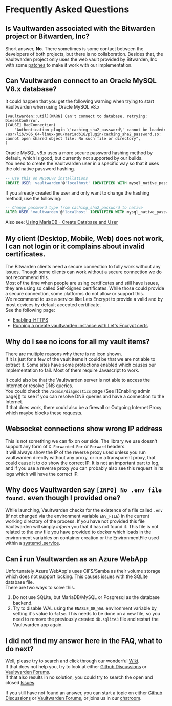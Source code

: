 # Frequently Asked Questions

## Is Vaultwarden associated with the Bitwarden project or Bitwarden, Inc?
Short answer, **No**.
There sometimes is some contact between the developers of both projects, but there is no collaboration.
Besides that, the Vaultwarden project only uses the web vault provided by Bitwarden, Inc with some [patches](https://github.com/dani-garcia/bw_web_builds/tree/master/patches) to make it work with our implementation.

## Can Vaultwarden connect to an Oracle MySQL V8.x database?
It could happen that you get the following warning when trying to start Vaultwarden when using Oracle MySQL v8.x
```
[vaultwarden::util][WARN] Can't connect to database, retrying: DieselConError.
[CAUSE] BadConnection(
    "Authentication plugin \'caching_sha2_password\' cannot be loaded: /usr/lib/x86_64-linux-gnu/mariadb18/plugin/caching_sha2_password.so: cannot open shared object file: No such file or directory",
)
```
Oracle MySQL v8.x uses a more secure password hashing method by default, which is good, but currently not supported by our builds.  
You need to create the Vaultwarden user in a specific way so that it uses the old native password hashing.
```sql
-- Use this on MySQLv8 installations
CREATE USER 'vaultwarden'@'localhost' IDENTIFIED WITH mysql_native_password BY 'yourpassword';
```
If you already created the user and only want to change the hashing method, use the following:
```sql
-- Change password type from caching_sha2_password to native
ALTER USER 'vaultwarden'@'localhost' IDENTIFIED WITH mysql_native_password BY 'yourpassword';
```
Also see: [Using MariaDB - Create Database and User](https://github.com/dani-garcia/vaultwarden/wiki/Using-the-MariaDB-(MySQL)-Backend#create-database-and-user)

## My client (Desktop, Mobile, Web) does not work, I can not login or it complains about invalid certificates.
The Bitwarden clients need a secure connection to fully work without any issues. Though some clients can work without a secure connection we do not recommend this.  
Most of the time when people are using certificates and still have issues, they are using so called Self-Signed certificates. While those could provide a secure connection, some platforms do not allow or support this.  
We recommend to use a service like Lets Encrypt to provide a valid and by most devices by default accepted certificate.  
See the following page:
* [Enabling-HTTPS](https://github.com/dani-garcia/vaultwarden/wiki/Enabling-HTTPS)
* [Running a private vaultwarden instance with Let's Encrypt certs](https://github.com/dani-garcia/vaultwarden/wiki/Running-a-private-vaultwarden-instance-with-Let%27s-Encrypt-certs)

## Why do I see no icons for all my vault items?
There are multiple reasons why there is no icon shown.  
If it is just for a few of the vault items it could be that we are not able to extract it. Some sites have some protections enabled which causes our implementation to fail. Most of them require Javascript to work.  

It could also be that the Vaultwarden server is not able to access the Internet or resolve DNS queries.  
You could check the `/admin/diagnostics` page (See [[Enabling admin page]]) to see if you can resolve DNS queries and have a connection to the Internet.  
If that does work, there could also be a firewall or Outgoing Internet Proxy which maybe blocks these requests.

## Websocket connections show wrong IP address
This is not something we can fix on our side. The library we use doesn't support any form of `X-Forwarded-For` or `Forward` headers.  
It will always show the IP of the reverse proxy used unless you run vaultwarden directly without any proxy, or run a transparent proxy, that could cause it to do show the correct IP. It is not an important part to log, and if you use a reverse proxy you can probably also see this request in its logs which will have the correct IP.

## Why does Vaultwarden say `[INFO] No .env file found.` even though I provided one?
While launching, Vaultwarden checks for the existence of a file called `.env` (if not changed via the environment variable `ENV_FILE`) in the current working directory of the process. If you have not provided this file Vaultwarden will simply _inform_ you that it has not found it. This file is not related to the env file you have provided to docker which loads in the environment variables on container creation or the EnvironmentFile used within a [systemd .service](https://github.com/dani-garcia/vaultwarden/wiki/Setup-as-a-systemd-service).

## Can i run Vaultwarden as an Azure WebApp
Unfortunately Azure WebApp's uses CIFS/Samba as their volume storage which does not support locking. This causes issues with the SQLite database file.  
There are two ways to solve this.
1. Do not use SQLite, but MariaDB/MySQL or Posgresql as the database backend.
2. Try to disable WAL using the `ENABLE_DB_WAL` environment variable by setting it's value to `false`. This needs to be done on a new file, so you need to remove the previously created `db.sqlite3` file and restart the Vaultwarden app again.

## I did not find my answer here in the FAQ, what to do next?
Well, please try to search and click through our wonderful [Wiki](https://github.com/dani-garcia/vaultwarden/wiki).  
If that does not help you, try to look at either [Github Discussions](https://github.com/dani-garcia/vaultwarden/discussions) or [Vaultwarden Forums](https://vaultwarden.discourse.group/).  
If that also results in no solution, you could try to search the open and closed [Issues](https://github.com/dani-garcia/vaultwarden/issues).

If you still have not found an answer, you can start a topic on either [Github Discussions](https://github.com/dani-garcia/vaultwarden/discussions) or [Vaultwarden Forums](https://vaultwarden.discourse.group/), or joins us in our [chatroom](https://matrix.to/#/#vaultwarden:matrix.org).